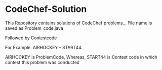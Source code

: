 # CodeChef-Solution
This Repository contains solutions of CodeChef problems...
File name is saved as Problem_code.java

Followed by Contestcode

For Example:  AIRHOCKEY - START44.

AIRHOCKEY is ProblemCode,
Whereas, START44 is Contest code in which contest this problem was conducted

